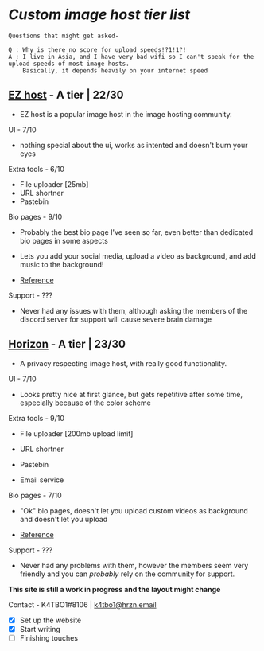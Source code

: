 # *Custom image host tier list*

~~~
Questions that might get asked-

Q : Why is there no score for upload speeds!?1!1?!
A : I live in Asia, and I have very bad wifi so I can't speak for the upload speeds of most image hosts.
    Basically, it depends heavily on your internet speed
~~~

## [EZ host](https://e-z.host) - A tier | 22/30

- EZ host is a popular image host in the image hosting community.
  

UI - 7/10

- nothing special about the ui, works as intented and doesn't burn your eyes

Extra tools - 6/10

- File uploader [25mb]
- URL shortner
- Pastebin

Bio pages - 9/10

- Probably the best bio page I've seen so far, even better than 
  dedicated bio pages in some aspects
  
- Lets you add your social media, upload a video as background, and add
  music to the background!
  
- [Reference](https://e-z.bio/k4tbo1)
  

Support - ???

- Never had any issues with them, although asking the members of the discord server for support will cause severe brain damage
  

## [Horizon](https://horizon.pics) - A tier | 23/30

- A privacy respecting image host, with really good functionality.
  

UI - 7/10

- Looks pretty nice at first glance, but gets repetitive after some time, especially because of the color scheme
  

Extra tools - 9/10

- File uploader [200mb upload limit]
  
- URL shortner
  
- Pastebin
  
- Email service
  

Bio pages - 7/10

- "Ok" bio pages, doesn't let you upload custom videos as background and doesn't let you upload
  
- [Reference](https://hrzn.bio/K4TBO1)
  

Support - ???

- Never had any problems with them, however the members seem very friendly and you can *probably* rely on the community for support.






**This site is still a work in progress and the layout might change**



Contact - K4TBO1#8106 | k4tbo1@hrzn.email



- [x] Set up the website
- [x] Start writing
- [ ] Finishing touches
